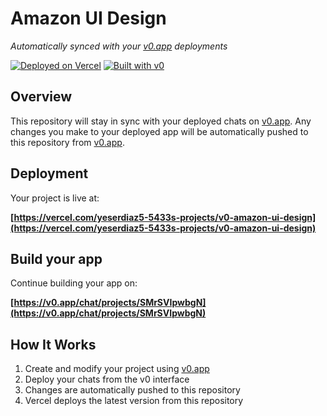 # Amazon UI Design

*Automatically synced with your [v0.app](https://v0.app) deployments*

[![Deployed on Vercel](https://img.shields.io/badge/Deployed%20on-Vercel-black?style=for-the-badge&logo=vercel)](https://vercel.com/yeserdiaz5-5433s-projects/v0-amazon-ui-design)
[![Built with v0](https://img.shields.io/badge/Built%20with-v0.app-black?style=for-the-badge)](https://v0.app/chat/projects/SMrSVIpwbgN)

## Overview

This repository will stay in sync with your deployed chats on [v0.app](https://v0.app).
Any changes you make to your deployed app will be automatically pushed to this repository from [v0.app](https://v0.app).

## Deployment

Your project is live at:

**[https://vercel.com/yeserdiaz5-5433s-projects/v0-amazon-ui-design](https://vercel.com/yeserdiaz5-5433s-projects/v0-amazon-ui-design)**

## Build your app

Continue building your app on:

**[https://v0.app/chat/projects/SMrSVIpwbgN](https://v0.app/chat/projects/SMrSVIpwbgN)**

## How It Works

1. Create and modify your project using [v0.app](https://v0.app)
2. Deploy your chats from the v0 interface
3. Changes are automatically pushed to this repository
4. Vercel deploys the latest version from this repository